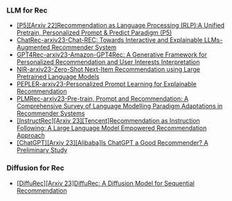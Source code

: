 
### LLM for Rec
- [[P5][Arxiv 22]Recommendation as Language Processing (RLP):A Unified Pretrain, Personalized Prompt & Predict Paradigm (P5)](https://arxiv.org/abs/2203.13366)
- [ChatRec-arxiv23-Chat-REC: Towards Interactive and Explainable LLMs-Augmented Recommender System](https://arxiv.org/abs/2303.14524)
- [GPT4Rec-arxiv23-Amazon-GPT4Rec: A Generative Framework for Personalized Recommendation and User Interests Interpretation](https://arxiv.org/pdf/2304.03879.pdf)
- [NIR-arxiv23-Zero-Shot Next-Item Recommendation using Large Pretrained Language Models](https://arxiv.org/pdf/2304.03153.pdf)
- [PEPLER-arxiv23-Personalized Prompt Learning for Explainable Recommendation](https://arxiv.org/pdf/2202.07371.pdf)
- [PLMRec-arxiv23-Pre-train, Prompt and Recommendation: A Comprehensive Survey of Language Modelling Paradigm Adaptations in Recommender Systems](https://arxiv.org/pdf/2302.03735.pdf)
- [[InstructRec][Arxiv 23][Tencent]Recommendation as Instruction Following: A Large Language Model Empowered Recommendation Approach](https://arxiv.org/abs/2305.07001)
- [[ChatGPT][Arxiv 23][Alibaba]Is ChatGPT a Good Recommender? A Preliminary Study](https://arxiv.org/pdf/2304.10149.pdf)
### Diffusion for Rec
- [[DiffuRec][Arxiv 23]DiffuRec: A Diffusion Model for Sequential Recommendation](https://arxiv.org/abs/2304.00686)
